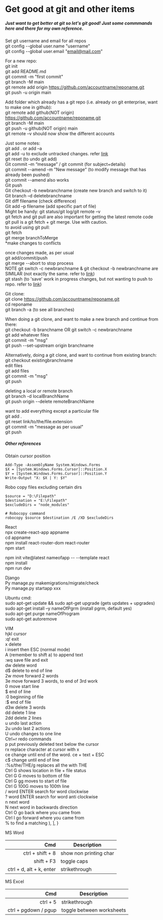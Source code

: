 # Get good at git and other items
##### Just want to get better at git so let's git good! Just some commmands here and there for my own reference.

Set git username and email for all repos\
git config --global user.name "username"\
git config --global user.email "email@mail.com"

For a new repo:\
git init\
git add README.md\
git commit -m "first commit"\
git branch -M main\
git remote add origin https://github.com/accountname/reponame.git \
git push -u origin main

Add folder which already has a git repo (i.e. already on git enterprise, want to make one in github):\
git remote add github(NOT origin) https://github.com/accountname/reponame.git \
git branch -M main\
git push -u github(NOT origin) main\
git remote –v should now show the different accounts

Just some notes:\
git add . or add –a\
git add -u to exclude untracked changes. refer [link](https://stackoverflow.com/questions/572549/difference-between-git-add-a-and-git-add)\
git reset (to undo git add)\
Git commit –m “message” / git commit (for subject+details)\
git commit --amend -m "New message" (to modify message that has already been pushed)\
git commit --amend also works\
Git push\
Git checkout –b newbranchname (create new branch and switch to it)\
Git branch –d deletebranchname\
Git diff filename (check difference)\
Git add –p filename (add specific part of file)\
Might be handy: git status/git log/git remote –v\
git fetch and git pull are also important for getting the latest remote code\
git pull is a git fetch + git merge. Use with caution.\
to avoid using git pull:\
git fetch\
git merge branchToMerge\
*make changes to conflicts

once changes made, as per usual\
git add/commit/push\
git merge --abort to stop process\
NOTE git switch -c newbranchname & git checkout -b newbranchname are SIMILAR (not exactly the same. refer to [link](https://stackoverflow.com/questions/57265785/whats-the-difference-between-git-switch-and-git-checkout-branch))\
git stash (to 'save' work in progress changes, but not wanting to push to repo. refer to [link](https://git-scm.com/docs/git-stash))

Git clone:\
git clone https://github.com/accountname/reponame.git \
cd reponame\
git branch -a (to see all branches)

When doing a git clone, and want to make a new branch and continue from there:\
git checkout -b branchname OR git switch -c newbranchname\
git add whatever files\
git commit -m "msg"\
git push --set-upstream origin branchname

Alternatively, doing a git clone, and want to continue from existing branch:\
git checkout existingbranchname\
edit files\
git add files\
git commit -m "msg"\
git push

deleting a local or remote branch\
git branch -d localBranchName\
git push origin --delete remoteBranchName

want to add everything except a particular file\
git add .\
git reset link/to/the/file.extension\
git commit -m "message as per usual"\
git push

##### Other references

Obtain cursor position
```
Add-Type -AssemblyName System.Windows.Forms
$X = [System.Windows.Forms.Cursor]::Position.X
$Y = [System.Windows.Forms.Cursor]::Position.Y
Write-Output "X: $X | Y: $Y"
```
Robo copy files excluding certain dirs
```
$source = "D:\Filepath"
$destination = "E:\Filepath"
$excludeDirs = "node_modules"

# Robocopy command
robocopy $source $destination /E /XD $excludeDirs
```
React\
npx create-react-app appname\
cd appname\
npm install react-router-dom react-router\
npm start

npm init vite@latest nameofapp -- --template react\
npm install\
npm run dev

Django\
Py manage.py makemigrations/migrate/check\
Py manage.py startapp xxx

Ubuntu cmd:\
sudo apt-get update && sudo apt-get upgrade (gets updates + upgrades)\
sudo apt-get install –y nameOfPgrm (install pgrm, default yes)\
sudo apt-get purge nameOfProgram\
sudo apt-get autoremove

VIM\
hjkl cursor\
:q! exit\
x delete\
i insert then ESC (normal mode)\
A (remember to shift a) to append text\
:wq save file and exit\
dw delete word\
d$ delete to end of line\
2w move forward 2 words\
3e move forward 3 words, to end of 3rd work\
0 move start line\
$ end of line\
:0 beginning of file\
:$ end of file\
d3w delete 3 words\
dd delete 1 line\
2dd delete 2 lines\
u undo last action\
2u undo last 2 actions\
U undo changes to one line\
Ctrl+r redo commands\
p put previously deleted text below the cursor\
rx replace character at cursor with x\
ce change until end of the word. ce + text + ESC\
c$ change until end of line\
:%s/the/THE/g replaces all the with THE\
Ctrl G shows location in file + file status\
Ctrl G G moves to bottom of file\
Ctrl G gg moves to start of file\
Ctrl G 100G moves to 100th line\
/ word ENTER search for word clockwise\
? word ENTER search for word anti clockwise\
n next word\
N next word in backwards direction\
Ctrl O go back where you came from\
Ctrl I go forward where you came from\
% to find a matching ), ], }

MS Word

|              Cmd | Description            |
| ---------------: | ---------------------- |
| ctrl + shift + 8 | show non printing char |
|       shift + F3 | toggle caps            |
|      ctrl + d, alt + k, enter | strikethrough     |

MS Excel

|              Cmd | Description            |
| ---------------: | ---------------------- |
| ctrl + 5 | strikethrough |
| ctrl + pgdown / pgup | toggle between worksheets |
